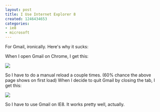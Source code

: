 ```yaml
---
layout: post
title: I Use Internet Explorer 8
created: 1246434653
categories:
- ie8
- microsoft
---
```

For Gmail, ironically. Here's why it sucks:

When I open Gmail on Chrome, I get this:

<a href="http://dailycow.org/system/files/WTFGmail.png"><img src="http://dailycow.org/system/files/WTFGmail_s.png" /></a>

So I have to do a manual reload a couple times. (60% chance the above page shows on first load) When I decide to quit Gmail by closing the tab, I get this:

<a href="http://dailycow.org/system/files/GmailCrash.png"><img src="http://dailycow.org/system/files/GmailCrash_s.png" /></a>

So I have to use Gmail on IE8. It works pretty well, actually.
